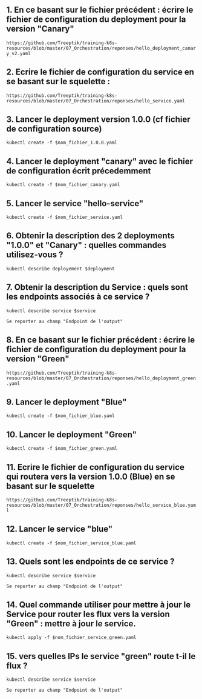 ## 1. En ce basant sur le fichier précédent : écrire le fichier de configuration du deployment pour la version "Canary" 
`https://github.com/Treeptik/training-k8s-resources/blob/master/07_Orchestration/reponses/hello_deployment_canary_v2.yaml`

## 2. Ecrire le fichier de configuration du service en se basant sur le squelette :
`https://github.com/Treeptik/training-k8s-resources/blob/master/07_Orchestration/reponses/hello_service.yaml`

## 3. Lancer le deployment version 1.0.0 (cf fichier de configuration source)
`kubectl create -f $nom_fichier_1.0.0.yaml`

## 4. Lancer le deployment "canary" avec le fichier de configuration écrit précedemment
`kubectl create -f $nom_fichier_canary.yaml`

## 5. Lancer le service "hello-service"
`kubectl create -f $nom_fichier_service.yaml`

## 6. Obtenir la description des 2 deployments "1.0.0" et "Canary" : quelles commandes utilisez-vous ? 
`kubectl describe deployement $deployment`

## 7. Obtenir la description du Service : quels sont les endpoints associés à ce service ? 
`kubectl describe service $service`
```
Se reporter au champ "Endpoint de l'output"
```

## 8. En ce basant sur le fichier précédent : écrire le fichier de configuration du deployment pour la version "Green" 
`https://github.com/Treeptik/training-k8s-resources/blob/master/07_Orchestration/reponses/hello_deployment_green.yaml`
 
## 9. Lancer le deployment "Blue"
`kubectl create -f $nom_fichier_blue.yaml`

## 10. Lancer le deployment "Green"
`kubectl create -f $nom_fichier_green.yaml`

## 11. Ecrire le fichier de configuration du service qui routera vers la version 1.0.0 (Blue) en se basant sur le squelette 
`https://github.com/Treeptik/training-k8s-resources/blob/master/07_Orchestration/reponses/hello_service_blue.yaml`

## 12. Lancer le service "blue"
`kubectl create -f $nom_fichier_service_blue.yaml`

## 13. Quels sont les endpoints de ce service ?
`kubectl describe service $service`
```
Se reporter au champ "Endpoint de l'output"
```

## 14. Quel commande utiliser pour mettre à jour le Service pour router les flux vers la version "Green" : mettre à jour le service. 
`kubectl apply -f $nom_fichier_service_green.yaml`

## 15. vers quelles IPs le service "green" route t-il le flux ?
`kubectl describe service $service`
```
Se reporter au champ "Endpoint de l'output"
```